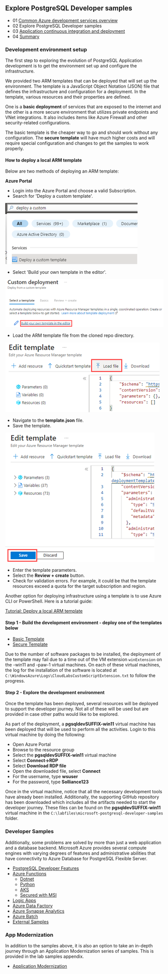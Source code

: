 ## Explore PostgreSQL Developer samples

- 01 [Common Azure development services overview](https://github.com/microsoft/azure_pg_dev_workshop/blob/main/04_EndToEndDev/04_00-1_Common-Azure-development-services-overview.md)
- 02 Explore PostgreSQL Developer samples
- 03 [Application continuous integration and deployment](https://github.com/microsoft/azure_pg_dev_workshop/blob/main/04_EndToEndDev/04_00-5_CI_CD.md)
- 04 [Summary](https://github.com/microsoft/azure_pg_dev_workshop/blob/main/04_EndToEndDev/04_00-6-Summary.md)


### Development environment setup

The first step to exploring the evolution of PostgreSQL Application development is to get the environment set up and configure the infrastructure.

We provided two ARM templates that can be deployed that will set up the environment. The template is a JavaScript Object Notation (JSON) file that defines the infrastructure and configuration for a deployment. In the template, various resources and their properties are defined.

One is a **basic deployment** of services that are exposed to the internet and the other is a more secure environment that utilizes private endpoints and VNet integrations. It also includes items like Azure Firewall and other security-related configurations.

The basic template is the cheaper way to go and should work without any configuration. The **secure template** will have much higher costs and will require special configuration and changes to get the samples to work properly.

#### How to deploy a local ARM template

Below are two methods of deploying an ARM template:

**Azure Portal**

- Login into the Azure Portal and choose a valid Subscription.
- Search for 'Deploy a custom template'.

![This image shows how to enter the Deploy a custom template wizard in the Azure portal.](media/search-for-custom-template.png "Entering the Deploy a custom template wizard")

- Select 'Build your own template in the editor'.

![This image shows the Build your own template in the editor button.](media/build-your-own-custom-template.png "Build your own template in the editor")

- Load the ARM template file from the cloned repo directory.

![This image shows how to load the ARM template from the local drive.](media/load-local-arm-template.png "Loading the ARM template")

- Navigate to the **template.json** file.
- Save the template.

![This image shows how to save the ARM template in the editor.](media/save-the-template.png "Saving the ARM template in the Azure editor")

- Enter the template parameters.
- Select the **Review + create** button.
- Check for validation errors. For example, it could be that the template resources exceed a quota for the target subscription and region.

Another option for deploying infrastructure using a template is to use Azure CLI or PowerShell. Here is a tutorial guide:

[Tutorial: Deploy a local ARM template](https://learn.microsoft.com/azure/azure-resource-manager/templates/deployment-tutorial-local-template?tabs=azure-cli)

#### Step 1 - Build the development environment - deploy one of the templates below

- [Basic Template](https://github.com/Azure/azure-PostgreSQL/tree/master/DeveloperGuide/step-0-create-development-vm/basic-template/template.json)
- [Secure Template](https://github.com/Azure/azure-PostgreSQL/tree/master/DeveloperGuide/step-0-create-development-vm/basic-template/template-secure.json)

Due to the number of software packages to be installed, the deployment of the template may fail due to a time out of the VM extension `winExtension` on the -win11 and -paw-1 virtual machines. On each of these virtual machines, the log for the installation of the software is located at `C:\WindowsAzure\Logs\CloudLabsCustomScriptExtension.txt` to follow the progress.

#### Step 2 - Explore the development environment

Once the template has been deployed, several resources will be deployed to support the developer journey. Not all of these will be used but are provided in case other paths would like to be explored.

As part of the deployment, a **pgsqldevSUFFIX-win11** virtual machine has been deployed that will be used to perform all the activities. Login to this virtual machine by doing the following:

- Open Azure Portal
- Browse to the resource group
- Select the **pgsqldevSUFFIX-win11** virtual machine
- Select **Connect->RDP**
- Select **Download RDP file**
- Open the downloaded file, select **Connect**
- For the username, type **wsuser**
- For the password, type **Solliance123**

Once in the virtual machine, notice that all the necessary development tools have already been installed. Additionally, the supporting GitHub repository has been downloaded which includes all the artifacts needed to start the developer journey. These files can be found on the **pgsqldevSUFFIX-win11** virtual machine in the `C:\labfiles\microsoft-postgresql-developer-samples` folder.

### Developer Samples

Additionally, some problems are solved by more than just a web application and a database backend. Microsoft Azure provides several compute engines with varying degrees of features and administrative abilities that have connectivity to Azure Database for PostgreSQL Flexible Server.

- [PostgreSQL Developer Features](samples/04-01-PostgreSQL-Developer-Features/README.md)
- [Azure Functions](https://learn.microsoft.com/azure/azure-functions/functions-overview)
  - [Dotnet](https://github.com/azure/azure-postgresql/tree/master/DeveloperGuide/step-2-developer-journey-steps/06-01-FunctionApp-DotNet)
  - [Python](https://github.com/azure/azure-postgresql/tree/master/DeveloperGuide/step-2-developer-journey-steps/06-02-FunctionApp-Python)
  - [AKS](https://github.com/azure/azure-postgresql/tree/master/DeveloperGuide/step-2-developer-journey-steps/06-03-FunctionApp-AKS)
  - [Secured with MSI](https://github.com/azure/azure-postgresql/tree/master/DeveloperGuide/step-2-developer-journey-steps/06-04-FunctionApp-MSI)
- [Logic Apps](https://github.com/azure/azure-postgresql/tree/master/DeveloperGuide/step-2-developer-journey-steps/06-05-LogicApp)
- [Azure Data Factory](https://github.com/azure/azure-postgresql/tree/master/DeveloperGuide/step-2-developer-journey-steps/07-01-AzureDataFactory)
- [Azure Synapse Analytics](https://github.com/azure/azure-postgresql/tree/master/DeveloperGuide/step-2-developer-journey-steps/07-02-AzureSynapseAnalytics)
- [Azure Batch](https://github.com/azure/azure-postgresql/tree/master/DeveloperGuide/step-2-developer-journey-steps/07-03-AzureBatch)
- [External Samples](samples/04-10_External_Samples/README.md)

### App Modernization

In addition to the samples above, it is also an option to take an in-depth journey through an Application Modernization series of samples. This is provided in the lab samples appendix.

- [Application Modernization](../10_02_AppModernization/10_02_AppModernization.md)
